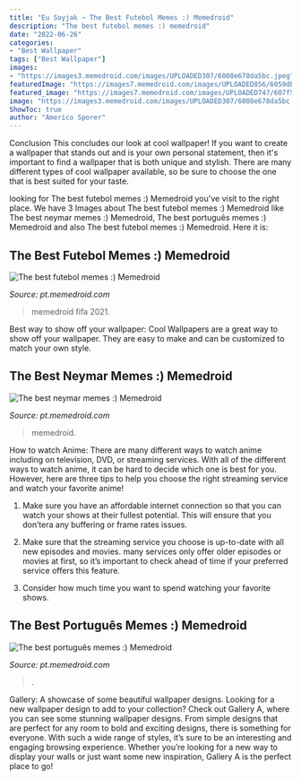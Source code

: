 ```yaml
---
title: "Eu Soyjak ~ The Best Futebol Memes :) Memedroid"
description: "The best futebol memes :) memedroid"
date: "2022-06-26"
categories:
- "Best Wallpaper"
tags: ["Best Wallpaper"]
images:
- "https://images3.memedroid.com/images/UPLOADED307/6008e678da5bc.jpeg"
featuredImage: "https://images7.memedroid.com/images/UPLOADED856/6059db7034c66.jpeg"
featured_image: "https://images7.memedroid.com/images/UPLOADED747/607f5cdd54da0.jpeg"
image: "https://images3.memedroid.com/images/UPLOADED307/6008e678da5bc.jpeg"
ShowToc: true
author: "Americo Sporer"
---
```



Conclusion
This concludes our look at cool wallpaper! If you want to create a wallpaper that stands out and is your own personal statement, then it's important to find a wallpaper that is both unique and stylish. There are many different types of cool wallpaper available, so be sure to choose the one that is best suited for your taste.

	

		
looking for The best futebol memes :) Memedroid you've visit to the right place. We have 3 Images about The best futebol memes :) Memedroid like The best neymar memes :) Memedroid, The best português memes :) Memedroid and also The best futebol memes :) Memedroid. Here it is:
		
    
## The Best Futebol Memes :) Memedroid

<img loading=lazy src="https://images7.memedroid.com/images/UPLOADED856/6059db7034c66.jpeg" onerror="this.onerror=null;this.src='https://tse2.mm.bing.net/th?id=OIP._DTWsVIkTdWI5wry6hAOfAHaJo&amp;pid=15.1';" alt="The best futebol memes :) Memedroid">

_Source: pt.memedroid.com_

>memedroid fifa 2021. 

	

Best way to show off your wallpaper:
Cool Wallpapers are a great way to show off your wallpaper. They are easy to make and can be customized to match your own style.

    
## The Best Neymar Memes :) Memedroid

<img loading=lazy src="https://images3.memedroid.com/images/UPLOADED307/6008e678da5bc.jpeg" onerror="this.onerror=null;this.src='https://tse4.mm.bing.net/th?id=OIP.T0mgj0eTN179yWUJSBIvdQHaHI&amp;pid=15.1';" alt="The best neymar memes :) Memedroid">

_Source: pt.memedroid.com_

>memedroid. 

	

How to watch Anime: There are many different ways to watch anime including on television, DVD, or streaming services.
With all of the different ways to watch anime, it can be hard to decide which one is best for you. However, here are three tips to help you choose the right streaming service and watch your favorite anime!
1. Make sure you have an affordable internet connection so that you can watch your shows at their fullest potential. This will ensure that you don’tera any buffering or frame rates issues.

2. Make sure that the streaming service you choose is up-to-date with all new episodes and movies. many services only offer older episodes or movies at first, so it’s important to check ahead of time if your preferred service offers this feature.

3. Consider how much time you want to spend watching your favorite shows.

    
## The Best Português Memes :) Memedroid

<img loading=lazy src="https://images7.memedroid.com/images/UPLOADED747/607f5cdd54da0.jpeg" onerror="this.onerror=null;this.src='https://tse2.mm.bing.net/th?id=OIP.PcCziawo7x5sOr7cHDb5hQHaEl&amp;pid=15.1';" alt="The best português memes :) Memedroid">

_Source: pt.memedroid.com_

>. 

	

Gallery: A showcase of some beautiful wallpaper designs.
Looking for a new wallpaper design to add to your collection? Check out Gallery A, where you can see some stunning wallpaper designs. From simple designs that are perfect for any room to bold and exciting designs, there is something for everyone. With such a wide range of styles, it’s sure to be an interesting and engaging browsing experience. Whether you’re looking for a new way to display your walls or just want some new inspiration, Gallery A is the perfect place to go!





	
	
